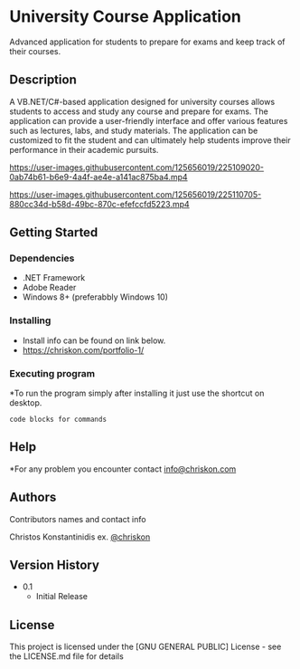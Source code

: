 # University Course Application

Advanced application for students to prepare for exams and keep track of their courses.

## Description

A VB.NET/C#-based application designed for university courses allows students to access and study any course and prepare for exams. The application can provide a user-friendly interface and offer various features such as lectures, labs, and study materials. The application can be customized to fit the student and can ultimately help students improve their performance in their academic pursuits.



https://user-images.githubusercontent.com/125656019/225109020-0ab74b61-b6e9-4a4f-ae4e-a141ac875ba4.mp4 

https://user-images.githubusercontent.com/125656019/225110705-880cc34d-b58d-49bc-870c-efefccfd5223.mp4




## Getting Started

### Dependencies

* .NET Framework
* Adobe Reader
* Windows 8+ (preferabbly Windows 10)

### Installing

* Install info can be found on link below.
* https://chriskon.com/portfolio-1/

### Executing program

*To run the program simply after installing it just use the shortcut on desktop.
```
code blocks for commands
```

## Help

*For any problem you encounter contact  info@chriskon.com

## Authors

Contributors names and contact info

Christos Konstantinidis
ex. [@chriskon](https://chriskon.com/)

## Version History


* 0.1
    * Initial Release

## License

This project is licensed under the [GNU GENERAL PUBLIC] License - see the LICENSE.md file for details

